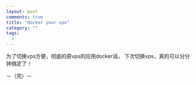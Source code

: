 ```yaml
---
layout: post
comments: true
title: "docker your vps"
category: ""
tags: 
  - 
---
```


为了切换vps方便，彻底的原vps的应用docker话，
下次切换vps，真的可以分分钟搞定了！

－（完）－


